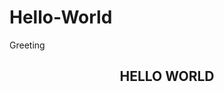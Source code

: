 # Hello-World
Greeting
<html>
<head><title>Greetings</title></head>
<body>
<center><h2>HELLO WORLD</h2></center>
</body>
</html>
